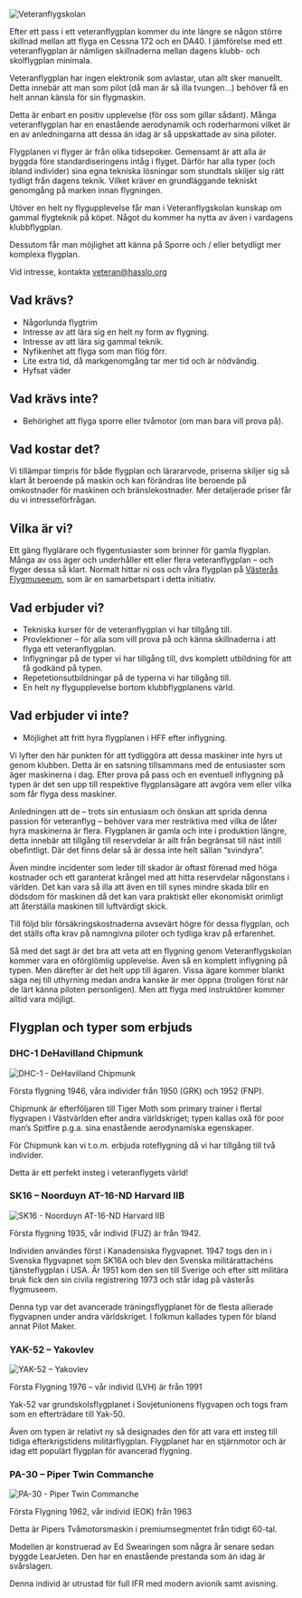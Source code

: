 ![Veteranflygskolan](/assets/images/Veteranflygskolan-front.jpeg)

Efter ett pass i ett veteranflygplan kommer du inte längre se någon större skillnad mellan att flyga en Cessna 172 och en DA40. I jämförelse med ett veteranflygplan är nämligen skillnaderna mellan dagens klubb- och skolflygplan minimala. 

Veteranflygplan har ingen elektronik som avlastar, utan allt sker manuellt. Detta innebär att man som pilot (då man är så illa tvungen…) behöver få en helt annan känsla för sin flygmaskin. 

Detta är enbart en positiv upplevelse (för oss som gillar sådant). Många veteranflygplan har en enastående aerodynamik och roderharmoni vilket är en av anledningarna att dessa än idag är så uppskattade av sina piloter.

Flygplanen vi flyger är från olika tidsepoker. Gemensamt är att alla är byggda före standardiseringens intåg i flyget. Därför har alla typer (och ibland individer) sina egna tekniska lösningar som stundtals skiljer sig rätt tydligt från dagens teknik. Vilket kräver en grundläggande tekniskt genomgång på marken innan flygningen.

Utöver en helt ny flygupplevelse får man i Veteranflygskolan kunskap om gammal flygteknik på köpet. Något du kommer ha nytta av även i vardagens klubbflygplan.

Dessutom får man möjlighet att känna på Sporre och / eller betydligt mer komplexa flygplan.

Vid intresse, kontakta <veteran@hasslo.org>

## Vad krävs?

- Någorlunda flygtrim
- Intresse av att lära sig en helt ny form av flygning.
- Intresse av att lära sig gammal teknik.
- Nyfikenhet att flyga som man flög förr.
- Lite extra tid, då markgenomgång tar mer tid och är nödvändig.
- Hyfsat väder

## Vad krävs inte?

- Behörighet att flyga sporre eller tvåmotor (om man bara vill prova på).

## Vad kostar det?

Vi tillämpar timpris för både flygplan och lärararvode, priserna skiljer sig så klart åt beroende på maskin och kan förändras lite beroende på omkostnader för maskinen och bränslekostnader. Mer detaljerade priser får du vi intresseförfrågan.

## Vilka är vi?

Ett gäng flyglärare och flygentusiaster som brinner för gamla flygplan. Många av oss äger och underhåller ett eller flera veteranflygplan – och flyger dessa så klart. Normalt hittar ni oss och våra flygplan på [Västerås Flygmuseeum](https://www.flygmuseum.com/), som är en samarbetspart i detta initiativ.


## Vad erbjuder vi?

- Tekniska kurser för de veteranflygplan vi har tillgång till.
- Provlektioner – för alla som vill prova på och känna skillnaderna i att flyga ett veteranflygplan.
- Inflygningar på de typer vi har tillgång till, dvs komplett utbildning för att få godkänd på typen.
- Repetetionsutbildningar på de typerna vi har tillgång till.
- En helt ny flygupplevelse bortom klubbflygplanens värld.

## Vad erbjuder vi inte?

- Möjlighet att fritt hyra flygplanen i HFF efter inflygning. 

Vi lyfter den här punkten för att tydliggöra att dessa maskiner inte hyrs ut genom klubben. Detta är en satsning tillsammans med de entusiaster som äger maskinerna i dag. Efter prova på pass och en eventuell inflygning på typen är det sen upp till respektive flygplansägare att avgöra vem eller vilka som får flyga dess maskiner. 

Anledningen att de – trots sin entusiasm och önskan att sprida denna passion för veteranflyg – behöver vara mer restriktiva med vilka de låter hyra maskinerna är flera. Flygplanen är gamla och inte i produktion längre, detta innebär att tillgång till reservdelar är allt från begränsat till näst intill obefintligt. Där det finns delar så är dessa inte helt sällan “svindyra”. 

Även mindre incidenter som leder till skador är oftast förenad med höga kostnader och ett garanterat krångel med att hitta reservdelar någonstans i världen. Det kan vara så illa att även en till synes mindre skada blir en dödsdom för maskinen då det kan vara praktiskt eller ekonomiskt orimligt att återställa maskinen till luftvärdigt skick.

Till följd blir försäkringskostnaderna avsevärt högre för dessa flygplan, och det ställs ofta krav på namngivna piloter och tydliga krav på erfarenhet.

Så med det sagt är det bra att veta att en flygning genom Veteranflygskolan kommer vara en oförglömlig upplevelse. Även så en komplett inflygning på typen. Men därefter är det helt upp till ägaren. Vissa ägare kommer blankt säga nej till uthyrning medan andra kanske är mer öppna (troligen först när de lärt känna piloten personligen). Men att flyga med instruktörer kommer alltid vara möjligt.

## Flygplan och typer som erbjuds

### DHC-1 DeHavilland Chipmunk

![DHC-1 - DeHavilland Chipmunk](/assets/images/chipmunk.webp)

Första flygning 1946, våra individer från 1950 (GRK) och 1952 (FNP).

Chipmunk är efterföljaren till Tiger Moth som primary trainer i flertal flygvapen i Västvärlden efter andra världskriget; typen kallas oxå för poor man’s Spitfire p.g.a. sina enastående aerodynamiska egenskaper.

För Chipmunk kan vi t.o.m. erbjuda roteflygning då vi har tillgång till två individer.

Detta är ett perfekt insteg i veteranflygets värld!

### SK16 – Noorduyn AT-16-ND Harvard IIB

![SK16 - Noorduyn AT-16-ND Harvard IIB](/assets/images/harvard-sk16-2.webp)

Första flygning 1935, vår individ (FUZ) är från 1942.

Individen användes först i Kanadensiska flygvapnet. 1947 togs den in i Svenska flygvapnet som SK16A och blev den Svenska militärattachéns tjänsteflygplan i USA. År 1951 kom den sen till Sverige och efter sitt militära bruk fick den sin civila registrering 1973 och står idag på västerås flygmuseem.

Denna typ var det avancerade träningsflygplanet för de flesta allierade flygvapnen under andra världskriget. I folkmun kallades typen för bland annat Pilot Maker.

### YAK-52 – Yakovlev

![YAK-52 – Yakovlev](/assets/images/yak-52.webp)

Första Flygning 1976 – vår individ (LVH) är från 1991

Yak-52 var grundskolsflygplanet i Sovjetunionens flygvapen och togs fram som en efterträdare till Yak-50.

Även om typen är relativt ny så designades den för att vara ett insteg till tidiga efterkrigstidens militärflygplan. Flygplanet har en stjärnmotor och är idag ett populärt flygplan för avancerad flygning.

### PA-30 – Piper Twin Commanche

![PA-30 - Piper Twin Commanche](/assets/images/commanche.webp)

Första Flygning 1962, vår individ (EOK) från 1963

Detta är Pipers Tvåmotorsmaskin i premiumsegmentet från tidigt 60-tal.

Modellen är konstruerad av Ed Swearingen som några år senare sedan byggde LearJeten. Den har en enastående prestanda som än idag är svårslagen.

Denna individ är utrustad för full IFR med modern avionik samt avisning.
